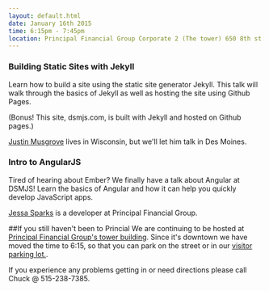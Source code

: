 ```yaml
---
layout: default.html
date: January 16th 2015
time: 6:15pm - 7:45pm
location: Principal Financial Group Corporate 2 (The tower) 650 8th st.
---
```


### Building Static Sites with Jekyll
Learn how to build a site using the static site generator Jekyll. This talk will walk through the basics of Jekyll as well as hosting the site using Github Pages.

(Bonus! This site, dsmjs.com, is built with Jekyll and hosted on Github pages.)

[Justin Musgrove](https://twitter.com/jstnm) lives in Wisconsin, but we'll let him talk in Des Moines.


### Intro to AngularJS
Tired of hearing about Ember? We finally have a talk about Angular at DSMJS! Learn the basics of Angular and how it can help you quickly develop JavaScript apps.

[Jessa Sparks](https://twitter.com/jessasparks) is a developer at Principal Financial Group.

##If you still haven't been to Princial
We are continuing to be hosted at [Principal Financial Group's tower building](https://www.google.com/maps/place/650+8th+St,+Des+Moines,+IA+50309/@41.5893756,-93.6300676,325m/data=!3m1!1e3!4m12!1m9!4m8!1m3!2m2!1d-93.6291185!2d41.5892106!1m3!2m2!1d-93.6293418!2d41.5897773!3m1!1s0x87ee9904793d3753:0xe0d843d0d4df066f). Since it's downtown we have moved the time to 6:15, so that you can park on the street or in our [visitor parking lot.](https://www.google.com/maps/dir//41.5897773,-93.6293418/@41.5897589,-93.6333983,1249m/data=!3m2!1e3!4b1!4m3!4m2!1m0!1m0). 

If you experience any problems getting in or need directions please call Chuck @ 515-238-7385.